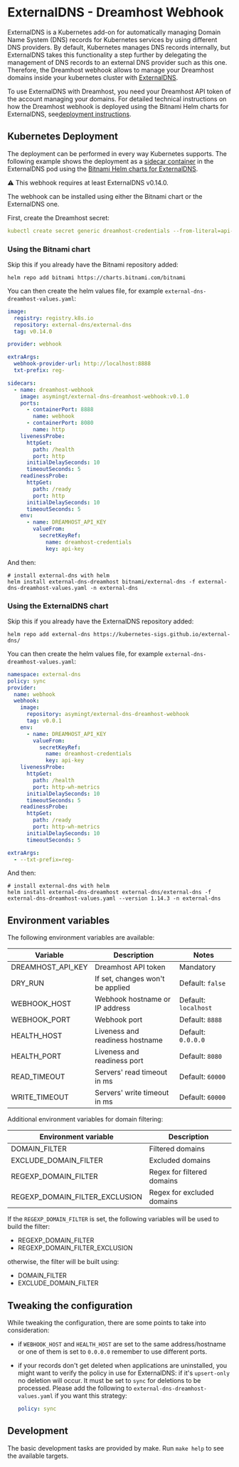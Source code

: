 # ExternalDNS - Dreamhost Webhook

ExternalDNS is a Kubernetes add-on for automatically managing
Domain Name System (DNS) records for Kubernetes services by using different DNS providers.
By default, Kubernetes manages DNS records internally,
but ExternalDNS takes this functionality a step further by delegating the management of DNS records to an external DNS
provider such as this one.
Therefore, the Dreamhost webhook allows to manage your
Dreamhost domains inside your kubernetes cluster with [ExternalDNS](https://github.com/kubernetes-sigs/external-dns).

To use ExternalDNS with Dreamhost, you need your Dreamhost API token of the account managing
your domains.
For detailed technical instructions on how the Dreamhost webhook is deployed using the Bitnami Helm charts for ExternalDNS,
see[deployment instructions](#kubernetes-deployment).

## Kubernetes Deployment

The deployment can be performed in every way Kubernetes supports.
The following example shows the deployment as
a [sidecar container](https://kubernetes.io/docs/concepts/workloads/pods/#workload-resources-for-managing-pods) in the
ExternalDNS pod
using the [Bitnami Helm charts for ExternalDNS](https://github.com/bitnami/charts/tree/main/bitnami/external-dns).

⚠️  This webhook requires at least ExternalDNS v0.14.0.

The webhook can be installed using either the Bitnami chart or the ExternalDNS one.

First, create the Dreamhost secret:

```yaml
kubectl create secret generic dreamhost-credentials --from-literal=api-key='<EXAMPLE_PLEASE_REPLACE>' -n external-dns
```

### Using the Bitnami chart

Skip this if you already have the Bitnami repository added:

```shell
helm repo add bitnami https://charts.bitnami.com/bitnami
```

You can then create the helm values file, for example
`external-dns-dreamhost-values.yaml`:

```yaml
image:
  registry: registry.k8s.io
  repository: external-dns/external-dns
  tag: v0.14.0

provider: webhook

extraArgs:
  webhook-provider-url: http://localhost:8888
  txt-prefix: reg-

sidecars:
  - name: dreamhost-webhook
    image: asymingt/external-dns-dreamhost-webhook:v0.1.0
    ports:
      - containerPort: 8888
        name: webhook
      - containerPort: 8080
        name: http
    livenessProbe:
      httpGet:
        path: /health
        port: http
      initialDelaySeconds: 10
      timeoutSeconds: 5
    readinessProbe:
      httpGet:
        path: /ready
        port: http
      initialDelaySeconds: 10
      timeoutSeconds: 5
    env:
      - name: DREAMHOST_API_KEY
        valueFrom:
          secretKeyRef:
            name: dreamhost-credentials
            key: api-key
```

And then:

```shell
# install external-dns with helm
helm install external-dns-dreamhost bitnami/external-dns -f external-dns-dreamhost-values.yaml -n external-dns
```

### Using the ExternalDNS chart

Skip this if you already have the ExternalDNS repository added:

```shell
helm repo add external-dns https://kubernetes-sigs.github.io/external-dns/
```

You can then create the helm values file, for example
`external-dns-dreamhost-values.yaml`:

```yaml
namespace: external-dns
policy: sync
provider:
  name: webhook
  webhook:
    image:
      repository: asymingt/external-dns-dreamhost-webhook
      tag: v0.0.1
    env:
      - name: DREAMHOST_API_KEY
        valueFrom:
          secretKeyRef:
            name: dreamhost-credentials
            key: api-key
    livenessProbe:
      httpGet:
        path: /health
        port: http-wh-metrics
      initialDelaySeconds: 10
      timeoutSeconds: 5
    readinessProbe:
      httpGet:
        path: /ready
        port: http-wh-metrics
      initialDelaySeconds: 10
      timeoutSeconds: 5

extraArgs:
  - --txt-prefix=reg-
```

And then:

```shell
# install external-dns with helm
helm install external-dns-dreamhost external-dns/external-dns -f external-dns-dreamhost-values.yaml --version 1.14.3 -n external-dns
```

## Environment variables

The following environment variables are available:

| Variable        | Description                      | Notes                      |
| --------------- | -------------------------------- | -------------------------- |
| DREAMHOST_API_KEY | Dreamhost API token                | Mandatory                  |
| DRY_RUN         | If set, changes won't be applied | Default: `false`           |
| WEBHOOK_HOST    | Webhook hostname or IP address   | Default: `localhost`       |
| WEBHOOK_PORT    | Webhook port                     | Default: `8888`            |
| HEALTH_HOST     | Liveness and readiness hostname  | Default: `0.0.0.0`         |
| HEALTH_PORT     | Liveness and readiness port      | Default: `8080`            |
| READ_TIMEOUT    | Servers' read timeout in ms      | Default: `60000`           |
| WRITE_TIMEOUT   | Servers' write timeout in ms     | Default: `60000`           |

Additional environment variables for domain filtering:

| Environment variable           | Description                        |
| ------------------------------ | ---------------------------------- |
| DOMAIN_FILTER                  | Filtered domains                   |
| EXCLUDE_DOMAIN_FILTER          | Excluded domains                   |
| REGEXP_DOMAIN_FILTER           | Regex for filtered domains         |
| REGEXP_DOMAIN_FILTER_EXCLUSION | Regex for excluded domains         |

If the `REGEXP_DOMAIN_FILTER` is set, the following variables will be used to
build the filter:

- REGEXP_DOMAIN_FILTER
- REGEXP_DOMAIN_FILTER_EXCLUSION

otherwise, the filter will be built using:

- DOMAIN_FILTER
- EXCLUDE_DOMAIN_FILTER

## Tweaking the configuration

While tweaking the configuration, there are some points to take into
consideration:

- if `WEBHOOK_HOST` and `HEALTH_HOST` are set to the same address/hostname or
  one of them is set to `0.0.0.0` remember to use different ports.
- if your records don't get deleted when applications are uninstalled, you
  might want to verify the policy in use for ExternalDNS: if it's `upsert-only`
  no deletion will occur. It must be set to `sync` for deletions to be
  processed. Please add the following to `external-dns-dreamhost-values.yaml` if
  you want this strategy:

  ```yaml
  policy: sync
  ```

## Development

The basic development tasks are provided by make. Run `make help` to see the
available targets.